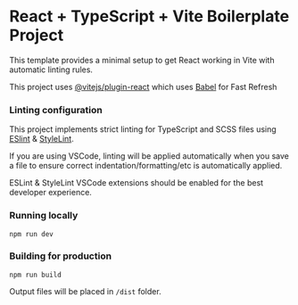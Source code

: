 # React + TypeScript + Vite Boilerplate Project

This template provides a minimal setup to get React working in Vite with automatic linting rules.

This project uses [@vitejs/plugin-react](https://github.com/vitejs/vite-plugin-react/blob/main/packages/plugin-react/README.md) which uses [Babel](https://babeljs.io/) for Fast Refresh

### Linting configuration

This project implements strict linting for TypeScript and SCSS files using [ESlint](https://eslint.org) & [StyleLint](https://stylelint.io/).

If you are using VSCode, linting will be applied automatically when you save a file to ensure correct indentation/formatting/etc is automatically applied.

ESLint & StyleLint VSCode extensions should be enabled for the best developer experience.

### Running locally

```
npm run dev
```

### Building for production

```
npm run build
```

Output files will be placed in ```/dist``` folder.
